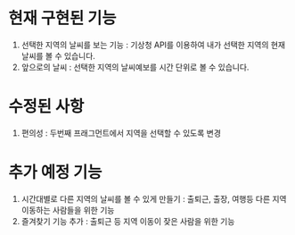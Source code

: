 # 현재 구현된 기능
1. 선택한 지역의 날씨를 보는 기능 : 기상청 API를 이용하여 내가 선택한 지역의 현재 날씨를 볼 수 있습니다.
2. 앞으로의 날씨 : 선택한 지역의 날씨예보를 시간 단위로 볼 수 있습니다.

# 수정된 사항
1. 편의성 : 두번째 프래그먼트에서 지역을 선택할 수 있도록 변경

# 추가 예정 기능
1. 시간대별로 다른 지역의 날씨를 볼 수 있게 만들기 : 출퇴근, 출장, 여행등 다른 지역이동하는 사람들을 위한 기능
2. 즐겨찾기 기능 추가 : 출퇴근 등 지역 이동이 잦은 사람을 위한 기능
